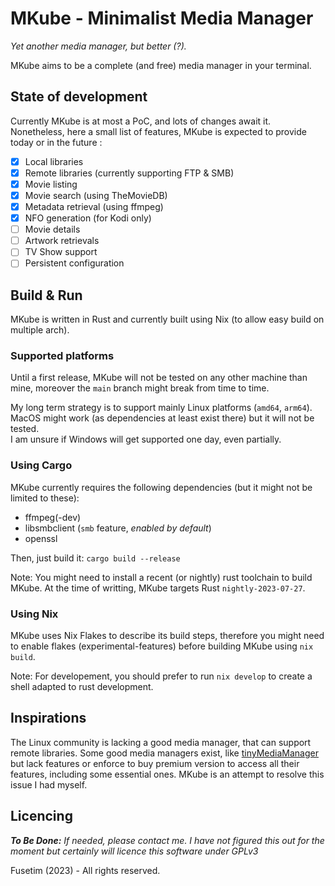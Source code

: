 # MKube - Minimalist Media Manager

*Yet another media manager, but better (?).*

MKube aims to be a complete (and free) media manager in your terminal. 

## State of development

Currently MKube is at most a PoC, and lots of changes await it. 
Nonetheless, here a small list of features, MKube is expected to provide
today or in the future :

- [x] Local libraries
- [x] Remote libraries (currently supporting FTP & SMB)
- [x] Movie listing
- [x] Movie search (using TheMovieDB)
- [x] Metadata retrieval (using ffmpeg)
- [x] NFO generation (for Kodi only)
- [ ] Movie details 
- [ ] Artwork retrievals
- [ ] TV Show support
- [ ] Persistent configuration

## Build & Run

MKube is written in Rust and currently built using Nix (to allow easy build on 
multiple arch).

### Supported platforms

Until a first release, MKube will not be tested on any other machine than mine,
moreover the `main` branch might break from time to time. 

My long term strategy is to support mainly Linux platforms (`amd64`, `arm64`).  
MacOS might work (as dependencies at least exist there) but it will not be tested.  
I am unsure if Windows will get supported one day, even partially.

### Using Cargo

MKube currently requires the following dependencies (but it might not be limited to these):
- ffmpeg(-dev)
- libsmbclient (`smb` feature, *enabled by default*)
- openssl

Then, just build it: `cargo build --release`

Note: You might need to install a recent (or nightly) rust toolchain to build MKube.
At the time of writting, MKube targets Rust `nightly-2023-07-27`.

### Using Nix

MKube uses Nix Flakes to describe its build steps, therefore you might need to 
enable flakes (experimental-features) before building MKube using 
`nix build`.

Note: For developement, you should prefer to run `nix develop` to create a shell 
adapted to rust development.

## Inspirations
The Linux community is lacking a good media manager, that can support remote libraries.
Some good media managers exist, like [tinyMediaManager](https://tinymediamanager.org) but 
lack features or enforce to buy premium version to access all their features, including 
some essential ones. MKube is an attempt to resolve this issue I had myself.

## Licencing

***To Be Done:*** *If needed, please contact me. I have not figured this out for the moment but 
certainly will licence this software under GPLv3*

Fusetim (2023) - All rights reserved.